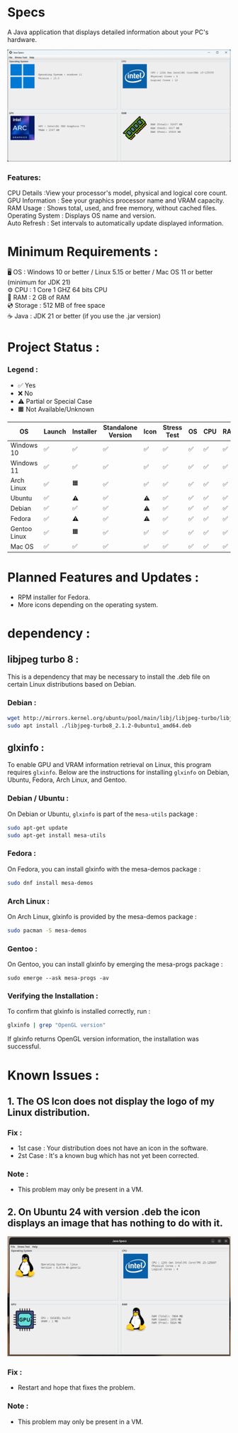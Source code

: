 # Specs

A Java application that displays detailed information about your PC's hardware.

![img.png](img.png)

### Features:

CPU Details :View your processor's model, physical and logical core count.  
GPU Information : See your graphics processor name and VRAM capacity.  
RAM Usage : Shows total, used, and free memory, without cached files.  
Operating System : Displays OS name and version.  
Auto Refresh : Set intervals to automatically update displayed information.

# Minimum Requirements :

🖥️ OS : Windows 10 or better / Linux 5.15 or better / Mac OS 11 or better (minimum for JDK 21)  
⚙️ CPU : 1 Core 1 GHZ 64 bits CPU  
💾 RAM : 2 GB of RAM  
💿 Storage : 512 MB of free space  
☕ Java : JDK 21 or better (if you use the .jar version)

# Project Status :

### Legend :
- ✅ Yes
- ❌ No
- ⚠️ Partial or Special Case
- 🟧 Not Available/Unknown

| OS            | Launch     | Installer    | Standalone Version  | Icon | Stress Test  | OS | CPU  | RAM  | VRAM  |
|---------------|------------|--------------|---------------------|-----|--------------|----|------|------|-------|
| Windows 10    | ✅        | ✅           | ✅                  | ✅  | ✅          | ✅ | ✅  | ✅   | ✅     |
| Windows 11    | ✅        | ✅           | ✅                  | ✅  | ✅          | ✅ | ✅  | ✅   | ✅     |
| Arch Linux    | ✅        | 🟧           | ✅                  | ✅  | ✅          | ✅ | ✅  | ✅   | ✅     |
| Ubuntu        | ✅        | ⚠️           | ✅                  | ⚠️  | ✅          | ✅ | ✅  | ✅   | ✅     |
| Debian        | ✅        | ✅           | ✅                  | ⚠️  | ✅          | ✅ | ✅  | ✅   | ✅     |
| Fedora        | ✅        | ⚠️           | ✅                  | ⚠️  | ✅          | ✅ | ✅  | ✅   | ✅     |
| Gentoo Linux  | ✅        | 🟧           | ✅                  | ✅  | ✅          | ✅ | ✅  | ✅   | ✅     |
| Mac OS        | ✅        | ✅           | ✅                  | ✅  | ✅          | ✅ | ✅  | ✅   | ✅     |

# Planned Features and Updates :

- RPM installer for Fedora.
- More icons depending on the operating system.

# dependency :

## libjpeg turbo 8 :

This is a dependency that may be necessary to install the .deb file on certain Linux distributions based on Debian.

### Debian :

```bash
wget http://mirrors.kernel.org/ubuntu/pool/main/libj/libjpeg-turbo/libjpeg-turbo8_2.1.2-0ubuntu1_amd64.deb  
sudo apt install ./libjpeg-turbo8_2.1.2-0ubuntu1_amd64.deb
```

## glxinfo :

To enable GPU and VRAM information retrieval on Linux, this program requires `glxinfo`. Below are the instructions for installing `glxinfo` on Debian, Ubuntu, Fedora, Arch Linux, and Gentoo.

### Debian / Ubuntu :
On Debian or Ubuntu, `glxinfo` is part of the `mesa-utils` package :
```bash
sudo apt-get update
sudo apt-get install mesa-utils
```
### Fedora :
On Fedora, you can install glxinfo with the mesa-demos package :
```bash
sudo dnf install mesa-demos
```
### Arch Linux :
On Arch Linux, glxinfo is provided by the mesa-demos package :
```bash
sudo pacman -S mesa-demos
```
### Gentoo :
On Gentoo, you can install glxinfo by emerging the mesa-progs package :
```
sudo emerge --ask mesa-progs -av
```
### Verifying the Installation :
To confirm that glxinfo is installed correctly, run :
```bash
glxinfo | grep "OpenGL version"
```
If glxinfo returns OpenGL version information, the installation was successful.

# Known Issues :

## 1. The OS Icon does not display the logo of my Linux distribution.

### Fix :

- 1st case : Your distribution does not have an icon in the software.
- 2st Case : It's a known bug which has not yet been corrected.

### Note :
- This problem may only be present in a VM.

## 2. On Ubuntu 24 with version .deb the icon displays an image that has nothing to do with it.
![img_1.png](img_1.png)
### Fix :
- Restart and hope that fixes the problem.
### Note :
- This problem may only be present in a VM.
